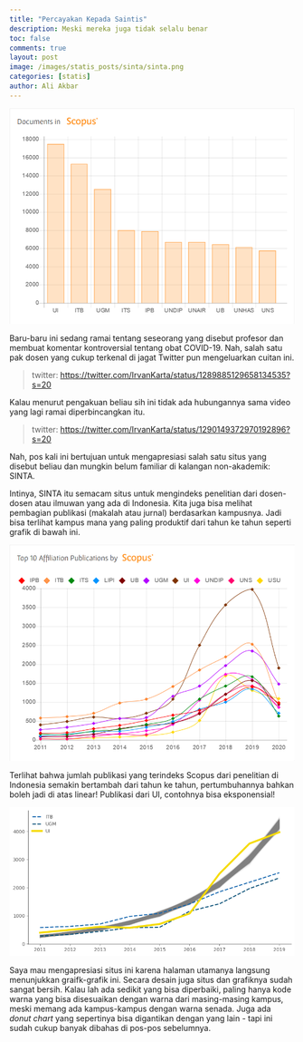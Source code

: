 ```yaml
---
title: "Percayakan Kepada Saintis"
description: Meski mereka juga tidak selalu benar
toc: false
comments: true
layout: post
image: /images/statis_posts/sinta/sinta.png
categories: [statis]
author: Ali Akbar
---
```


![Bar plot](/images/statis_posts/sinta/sinta-1.png "Sumber: http://sinta.ristekbrin.go.id/")

Baru-baru ini sedang ramai tentang seseorang yang disebut profesor dan membuat komentar kontroversial tentang obat COVID-19. Nah, salah satu pak dosen yang cukup terkenal di jagat Twitter pun mengeluarkan cuitan ini.

> twitter: https://twitter.com/IrvanKarta/status/1289885129658134535?s=20

Kalau menurut pengakuan beliau sih ini tidak ada hubungannya sama video yang lagi ramai diperbincangkan itu.

> twitter: https://twitter.com/IrvanKarta/status/1290149372970192896?s=20

Nah, pos kali ini bertujuan untuk mengapresiasi salah satu situs yang disebut beliau dan mungkin belum familiar di kalangan non-akademik: SINTA.

Intinya, SINTA itu semacam situs untuk mengindeks penelitian dari dosen-dosen atau ilmuwan yang ada di Indonesia. Kita juga bisa melihat pembagian publikasi (makalah atau jurnal) berdasarkan kampusnya. Jadi bisa terlihat kampus mana yang paling produktif dari tahun ke tahun seperti grafik di bawah ini.

![Line plot](/images/statis_posts/sinta/sinta-2.png "Sumber: http://sinta.ristekbrin.go.id/")

Terlihat bahwa jumlah publikasi yang terindeks Scopus dari penelitian di Indonesia semakin bertambah dari tahun ke tahun, pertumbuhannya bahkan boleh jadi di atas linear! Publikasi dari UI, contohnya bisa eksponensial!

![Exponential growth](/images/statis_posts/sinta/sinta.png "Garis abu-abu adalah hasil regresi Poisson GLM ke data UI")

Saya mau mengapresiasi situs ini karena halaman utamanya langsung menunjukkan graifk-grafik ini. Secara desain juga situs dan grafiknya sudah sangat bersih. Kalau lah ada sedikit yang bisa diperbaiki, paling hanya kode warna yang bisa disesuaikan dengan warna dari masing-masing kampus, meski memang ada kampus-kampus dengan warna senada. Juga ada *donut chart* yang sepertinya bisa digantikan dengan yang lain - tapi ini sudah cukup banyak dibahas di pos-pos sebelumnya.